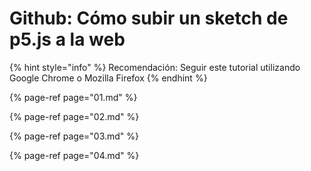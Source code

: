 # Github: Cómo subir un sketch de p5.js a la web

{% hint style="info" %}
Recomendación: Seguir este tutorial utilizando Google Chrome o Mozilla Firefox
{% endhint %}

{% page-ref page="01.md" %}

{% page-ref page="02.md" %}

{% page-ref page="03.md" %}

{% page-ref page="04.md" %}

## 




